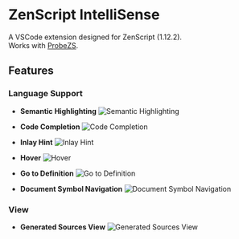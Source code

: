 # ZenScript IntelliSense

A VSCode extension designed for ZenScript (1.12.2).  
Works with [ProbeZS](https://github.com/friendlyhj/ProbeZS).

## Features

### Language Support

- **Semantic Highlighting**
  ![Semantic Highlighting](https://raylras.github.io/assets/semantic_highlighting.png)

- **Code Completion**
  ![Code Completion](https://raylras.github.io/assets/completion.webp)

- **Inlay Hint**
  ![Inlay Hint](https://raylras.github.io/assets/inlay_hint.png)

- **Hover**
  ![Hover](https://raylras.github.io/assets/hover.webp)

- **Go to Definition**
  ![Go to Definition](https://raylras.github.io/assets/goto_definition.webp)

- **Document Symbol Navigation**
  ![Document Symbol Navigation](https://raylras.github.io/assets/document_symbol.webp)

### View

- **Generated Sources View**
  ![Generated Sources View](https://raylras.github.io/assets/generated_sources_view.webp)
